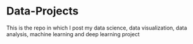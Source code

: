 # Data-Projects
This is the repo in which I post my data science, data visualization, data analysis, machine learning and deep learning project
